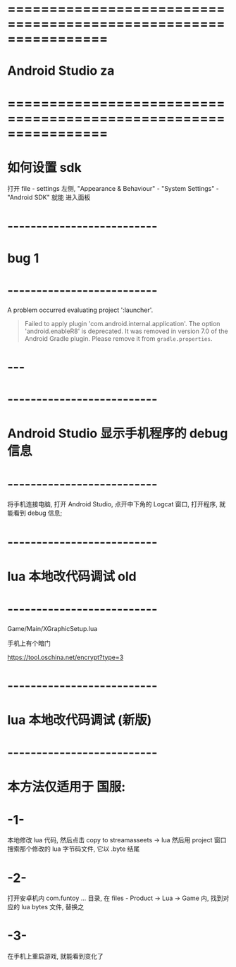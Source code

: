 # ================================================================ #
#               Android Studio  za
# ================================================================ #


# 如何设置 sdk
打开 file - settings
左侧, "Appearance & Behaviour" - "System Settings" - "Android SDK"
就能 进入面板




# -------------------------- #
#      bug 1
# -------------------------- #
A problem occurred evaluating project ':launcher'.
> Failed to apply plugin 'com.android.internal.application'.
   > The option 'android.enableR8' is deprecated.
     It was removed in version 7.0 of the Android Gradle plugin.
     Please remove it from `gradle.properties`.
# ---




# -------------------------- #
#     Android Studio 显示手机程序的 debug 信息
# -------------------------- #
将手机连接电脑, 打开 Android Studio, 点开中下角的 Logcat 窗口, 
打开程序, 就能看到 debug 信息;





# -------------------------- #
#    lua 本地改代码调试    old 
# -------------------------- #

Game/Main/XGraphicSetup.lua

手机上有个暗门

https://tool.oschina.net/encrypt?type=3




# -------------------------- #
#    lua 本地改代码调试  (新版)
# -------------------------- #

# 本方法仅适用于 国服:

# -1-
  本地修改 lua 代码, 然后点击 copy to streamasseets -> lua
  然后用 project 窗口搜索那个修改的 lua 字节码文件, 它以 .byte 结尾


# -2-
  打开安卓机内 com.funtoy ... 目录, 在 files - Product -> Lua -> Game
  内, 找到对应的 lua bytes 文件, 替换之

# -3- 
  在手机上重启游戏, 就能看到变化了













